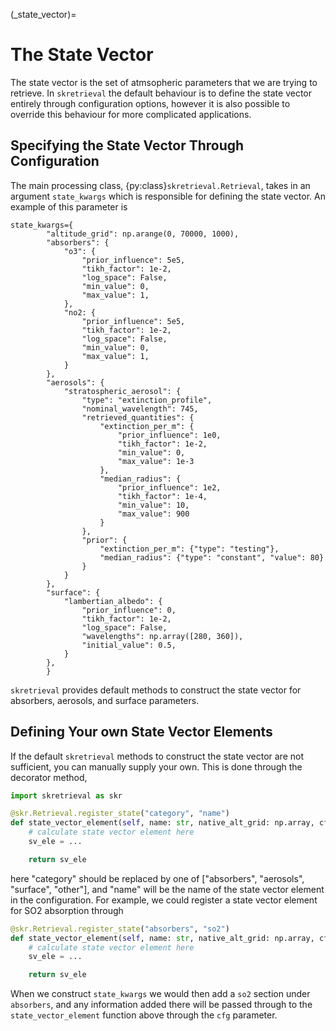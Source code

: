 (_state_vector)=
# The State Vector
The state vector is the set of atmsopheric parameters that we are trying to retrieve.
In `skretrieval` the default behaviour is to define the state vector entirely through configuration options,
however it is also possible to override this behaviour for more complicated applications.

## Specifying the State Vector Through Configuration
The main processing class, {py:class}`skretrieval.Retrieval`, takes in an argument
`state_kwargs` which is responsible for defining the state vector.  An example of this parameter is

```
state_kwargs={
        "altitude_grid": np.arange(0, 70000, 1000),
        "absorbers": {
            "o3": {
                "prior_influence": 5e5,
                "tikh_factor": 1e-2,
                "log_space": False,
                "min_value": 0,
                "max_value": 1,
            },
            "no2: {
                "prior_influence": 5e5,
                "tikh_factor": 1e-2,
                "log_space": False,
                "min_value": 0,
                "max_value": 1,
            }
        },
        "aerosols": {
            "stratospheric_aerosol": {
                "type": "extinction_profile",
                "nominal_wavelength": 745,
                "retrieved_quantities": {
                    "extinction_per_m": {
                        "prior_influence": 1e0,
                        "tikh_factor": 1e-2,
                        "min_value": 0,
                        "max_value": 1e-3
                    },
                    "median_radius": {
                        "prior_influence": 1e2,
                        "tikh_factor": 1e-4,
                        "min_value": 10,
                        "max_value": 900
                    }
                },
                "prior": {
                    "extinction_per_m": {"type": "testing"},
                    "median_radius": {"type": "constant", "value": 80}
                }
            }
        },
        "surface": {
            "lambertian_albedo": {
                "prior_influence": 0,
                "tikh_factor": 1e-2,
                "log_space": False,
                "wavelengths": np.array([280, 360]),
                "initial_value": 0.5,
            }
        },
        }
```

`skretrieval` provides default methods to construct the state vector for absorbers, aerosols, and surface parameters.

## Defining Your own State Vector Elements
If the default `skretrieval` methods to construct the state vector are not sufficient, you can manually supply your own.
This is done through the decorator method,

```python
import skretrieval as skr

@skr.Retrieval.register_state("category", "name")
def state_vector_element(self, name: str, native_alt_grid: np.array, cfg: dict):
    # calculate state vector element here
    sv_ele = ...

    return sv_ele

```

here "category" should be replaced by one of ["absorbers", "aerosols", "surface", "other"], and "name" will be the
name of the state vector element in the configuration.  For example, we could register a state vector element for
SO2 absorption through

```python
@skr.Retrieval.register_state("absorbers", "so2")
def state_vector_element(self, name: str, native_alt_grid: np.array, cfg: dict):
    # calculate state vector element here
    sv_ele = ...

    return sv_ele

```

When we construct `state_kwargs` we would then add a `so2` section under `absorbers`, and any information added
there will be passed through to the `state_vector_element` function above through the `cfg` parameter.
